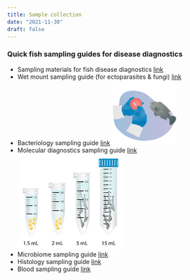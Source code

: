```yaml
---
title: Sample collection
date: "2021-11-30"
draft: false
---
```


### Quick fish sampling guides for disease diagnostics

- Sampling materials for fish disease diagnostics [link](https://hdl.handle.net/20.500.12348/4836)
- Wet mount sampling guide (for ectoparasites & fungi) [link](https://hdl.handle.net/20.500.12348/4837)
- Bacteriology sampling guide [link](https://hdl.handle.net/20.500.12348/4840) 
![icon](/Icon_Manuscript-09.png) 
- Molecular diagnostics sampling guide [link](https://hdl.handle.net/20.500.12348/4841)
![icon](/test3.png) 
- Microbiome sampling guide [link](https://hdl.handle.net/20.500.12348/4838)
- Histology sampling guide [link](https://hdl.handle.net/20.500.12348/4842)
- Blood sampling guide [link](https://hdl.handle.net/20.500.12348/4839)






